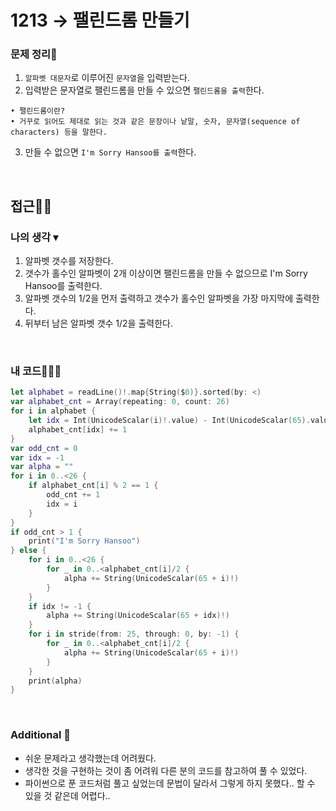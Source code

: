 # 1213 → 팰린드롬 만들기
### 문제 정리📝
1. `알파벳 대문자`로 이루어진 `문자열`을 입력받는다.
2. 입력받은 문자열로 팰린드롬을 만들 수 있으면 `팰린드롬을 출력`한다.
```
• 팰린드롬이란?
• 거꾸로 읽어도 제대로 읽는 것과 같은 문장이나 낱말, 숫자, 문자열(sequence of characters) 등을 말한다.
```
3. 만들 수 없으면 `I'm Sorry Hansoo를 출력`한다. 

</br>

## 접근🚶🏻
### 나의 생각 ▾
1. 알파벳 갯수를 저장한다.
2. 갯수가 홀수인 알파벳이 2개 이상이면 팰린드롬을 만들 수 없으므로 I'm Sorry Hansoo를 출력한다.
3. 알파벳 갯수의 1/2을 먼저 출력하고 갯수가 홀수인 알파벳을 가장 마지막에 출력한다.
4. 뒤부터 남은 알파벳 갯수 1/2을 출력한다.

</br>

### 내 코드👨🏻‍💻
```swift
let alphabet = readLine()!.map{String($0)}.sorted(by: <)
var alphabet_cnt = Array(repeating: 0, count: 26)
for i in alphabet {
    let idx = Int(UnicodeScalar(i)!.value) - Int(UnicodeScalar(65).value)
    alphabet_cnt[idx] += 1
}
var odd_cnt = 0
var idx = -1
var alpha = ""
for i in 0..<26 {
    if alphabet_cnt[i] % 2 == 1 {
        odd_cnt += 1
        idx = i
    }
}
if odd_cnt > 1 {
    print("I'm Sorry Hansoo")
} else {
    for i in 0..<26 {
        for _ in 0..<alphabet_cnt[i]/2 {
            alpha += String(UnicodeScalar(65 + i)!)
        }
    }
    if idx != -1 {
        alpha += String(UnicodeScalar(65 + idx)!)
    }
    for i in stride(from: 25, through: 0, by: -1) {
        for _ in 0..<alphabet_cnt[i]/2 {
            alpha += String(UnicodeScalar(65 + i)!)
        }
    }
    print(alpha)
}
```

</br>

### Additional 📂
- 쉬운 문제라고 생각했는데 어려웠다.
- 생각한 것을 구현하는 것이 좀 어려워 다른 분의 코드를 참고하여 풀 수 있었다.
- 파이썬으로 푼 코드처럼 풀고 싶었는데 문법이 달라서 그렇게 하지 못했다.. 할 수 있을 것 같은데 어렵다.. 
